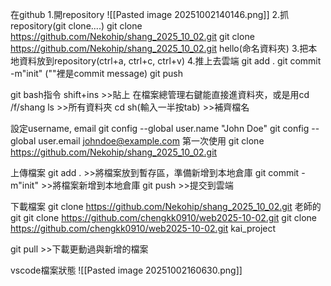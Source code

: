 

在github
1.開repository
![[Pasted image 20251002140146.png]]
2.抓repository(git clone....)
git clone https://github.com/Nekohip/shang_2025_10_02.git
git clone https://github.com/Nekohip/shang_2025_10_02.git hello(命名資料夾)
3.把本地資料放到repository(ctrl+a, ctrl+c, ctrl+v)
4.推上去雲端
	git add .
	git commit -m"init" (""裡是commit message)
	git push

git bash指令
shift+ins >>貼上
在檔案總管理右鍵能直接進資料夾，或是用cd /f/shang
ls >>所有資料夾
cd sh(輸入一半按tab) >>補齊檔名

設定username, email
git config --global user.name "John Doe"
git config --global user.email johndoe@example.com
第一次使用
git clone https://github.com/Nekohip/shang_2025_10_02.git

上傳檔案
git add . >>將檔案放到暫存區，準備新增到本地倉庫
git commit -m"init" >>將檔案新增到本地倉庫
git push >>提交到雲端

下載檔案
git clone https://github.com/Nekohip/shang_2025_10_02.git
老師的git
git clone https://github.com/chengkk0910/web2025-10-02.git
git clone https://github.com/chengkk0910/web2025-10-02.git kai_project

git pull >>下載更動過與新增的檔案

vscode檔案狀態
![[Pasted image 20251002160630.png]]